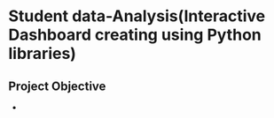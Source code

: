 # Student data-Analysis(Interactive Dashboard creating using Python libraries)
## Project Objective
- 

